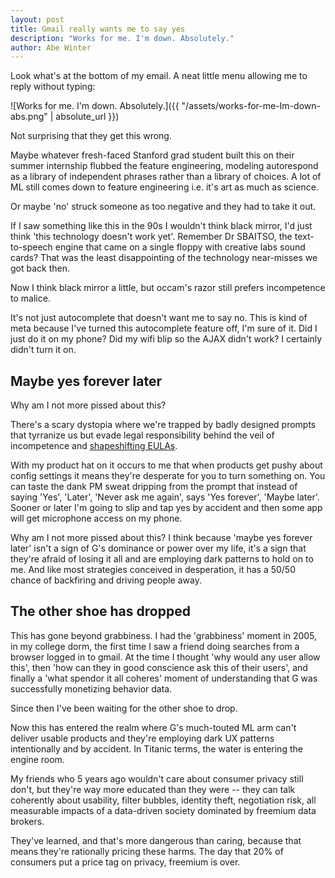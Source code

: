 ```yaml
---
layout: post
title: Gmail really wants me to say yes
description: "Works for me. I'm down. Absolutely."
author: Abe Winter
---
```


Look what's at the bottom of my email. A neat little menu allowing me to reply without typing:

![Works for me. I'm down. Absolutely.]({{ "/assets/works-for-me-Im-down-abs.png" | absolute_url }})

Not surprising that they get this wrong.

Maybe whatever fresh-faced Stanford grad student built this on their summer internship flubbed the feature engineering, modeling autorespond as a library of independent phrases rather than a library of choices. A lot of ML still comes down to feature engineering i.e. it's art as much as science.

Or maybe 'no' struck someone as too negative and they had to take it out.

If I saw something like this in the 90s I wouldn't think black mirror, I'd just think 'this technology doesn't work yet'. Remember Dr SBAITSO, the text-to-speech engine that came on a single floppy with creative labs sound cards? That was the least disappointing of the technology near-misses we got back then.

Now I think black mirror a little, but occam's razor still prefers incompetence to malice.

It's not just autocomplete that doesn't want me to say no. This is kind of meta because I've turned this autocomplete feature off, I'm sure of it. Did I just do it on my phone? Did my wifi blip so the AJAX didn't work? I certainly didn't turn it on.

## Maybe yes forever later

Why am I not more pissed about this?

There's a scary dystopia where we're trapped by badly designed prompts that tyrranize us but evade legal responsibility behind the veil of incompetence and [shapeshifting EULAs](https://en.wikipedia.org/wiki/In_re_Zappos.com,_Inc.,_Customer_Data_Security_Breach_Litigation).

With my product hat on it occurs to me that when products get pushy about config settings it means they're desperate for you to turn something on. You can taste the dank PM sweat dripping from the prompt that instead of saying 'Yes', 'Later', 'Never ask me again', says 'Yes forever', 'Maybe later'. Sooner or later I'm going to slip and tap yes by accident and then some app will get microphone access on my phone.

Why am I not more pissed about this? I think because 'maybe yes forever later' isn't a sign of G's dominance or power over my life, it's a sign that they're afraid of losing it all and are employing dark patterns to hold on to me. And like most strategies conceived in desperation, it has a 50/50 chance of backfiring and driving people away.

## The other shoe has dropped

This has gone beyond grabbiness. I had the 'grabbiness' moment in 2005, in my college dorm, the first time I saw a friend doing searches from a browser logged in to gmail. At the time I thought 'why would any user allow this', then 'how can they in good conscience ask this of their users', and finally a 'what spendor it all coheres' moment of understanding that G was successfully monetizing behavior data.

Since then I've been waiting for the other shoe to drop.

Now this has entered the realm where G's much-touted ML arm can't deliver usable products and they're employing dark UX patterns intentionally and by accident. In Titanic terms, the water is entering the engine room.

My friends who 5 years ago wouldn't care about consumer privacy still don't, but they're way more educated than they were -- they can talk coherently about usability, filter bubbles, identity theft, negotiation risk, all measurable impacts of a data-driven society dominated by freemium data brokers.

They've learned, and that's more dangerous than caring, because that means they're rationally pricing these harms. The day that 20% of consumers put a price tag on privacy, freemium is over.
